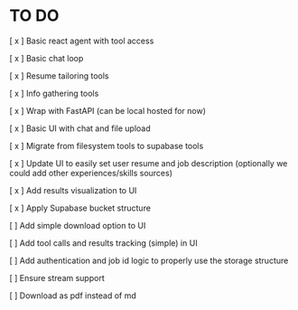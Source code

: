 # TO DO

[ x ] Basic react agent with tool access

[ x ] Basic chat loop

[ x ] Resume tailoring tools

[ x ] Info gathering tools

[ x ] Wrap with FastAPI (can be local hosted for now)

[ x ] Basic UI with chat and file upload

[ x ] Migrate from filesystem tools to supabase tools

[ x ] Update UI to easily set user resume and job description (optionally we could add other experiences/skills sources)

[ x ] Add results visualization to UI

[ x ] Apply Supabase bucket structure

[  ] Add simple download option to UI

[  ] Add tool calls and results tracking (simple) in UI

[  ] Add authentication and job id logic to properly use the storage structure

[  ] Ensure stream support

[  ] Download as pdf instead of md
